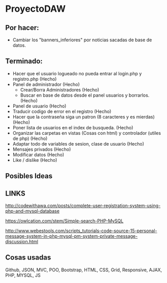 # ProyectoDAW

## Por hacer:
- Cambiar los "banners_inferiores" por noticias sacadas de base de datos.


## Terminado:
- Hacer que el usuario logueado no pueda entrar al login.php y registro.php (Hecho)
- Panel de administrador (Hecho)
  - Crear/Borra Administradores (Hecho)
  - Buscar en base de datos desde el panel usuarios y borrarlos. (Hecho)
- Panel de usuario (Hecho)
- Traducir codigo de error en el registro (Hecho)
- Hacer que la contraseña siga un patron (8 caracteres y es mierdas) (Hecho)
- Poner lista de usuarios en el index de busqueda. (Hecho)
- Organizar las carpetas en vistas (Cosas con html) y controlador (utiles de php) (Hecho)
- Adaptar todo de variables de sesion, clase de usuario (Hecho)
- Mensajes privados (Hecho)
- Modificar datos (Hecho)
- Like / dislike (Hecho)

## Posibles Ideas 


## LINKS
http://codewithawa.com/posts/complete-user-registration-system-using-php-and-mysql-database

https://owlcation.com/stem/Simple-search-PHP-MySQL

http://www.webestools.com/scripts_tutorials-code-source-15-personal-message-system-in-php-mysql-pm-system-private-message-discussion.html


## Cosas usadas
Github, JSON, MVC, POO, Bootstrap, HTML, CSS, Grid, Responsive, AJAX, PHP, MYSQL, JS